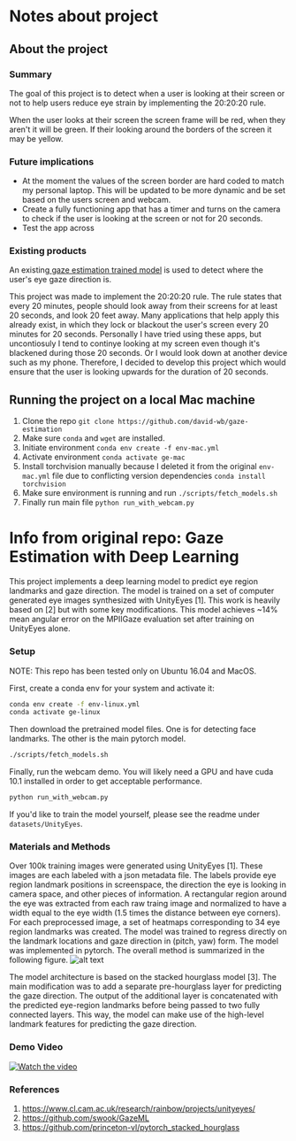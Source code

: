 # Notes about project

## About the project

### Summary

The goal of this project is to detect when a user is looking at their screen or not to help users reduce eye strain by implementing the 20:20:20 rule.

When the user looks at their screen the screen frame will be red, when they aren't it will be green. If their looking around the borders of the screen it may be yellow.

### Future implications

- At the moment the values of the screen border are hard coded to match my personal laptop. This will be updated to be more dynamic and be set based on the users screen and webcam.
- Create a fully functioning app that has a timer and turns on the camera to check if the user is looking at the screen or not for 20 seconds.
- Test the app across 

### Existing products

An existing[ gaze estimation trained model](https://github.com/david-wb/gaze-estimation) is used to detect where the user's eye gaze direction is.

This project was made to implement the 20:20:20 rule. The rule states that every 20 minutes, people should look away from their screens for at least 20 seconds, and look 20 feet away. Many applications that help apply this already exist, in which they lock or blackout the user's screen every 20 minutes for 20 seconds. Personally I have tried using these apps, but uncontiosuly I tend to continye looking at my screen even though it's blackened during those 20 seconds. Or I would look down at another device such as my phone. Therefore, I decided to develop this project which would ensure that the user is looking upwards for the duration of 20 seconds.

## Running the project on a local Mac machine

1. Clone the repo `git clone https://github.com/david-wb/gaze-estimation`
2. Make sure `conda` and `wget` are installed.
3. Initiate environment
   `conda env create -f env-mac.yml`
4. Activate environment
   `conda activate ge-mac`
5. Install torchvision manually because I deleted it from the original `env-mac.yml` file due to conflicting version dependencies
   `conda install torchvision`
6. Make sure environment is running and run
   `./scripts/fetch_models.sh`
7. Finally run main file
   `python run_with_webcam.py`

# Info from original repo: Gaze Estimation with Deep Learning

This project implements a deep learning model to predict eye region landmarks and gaze direction.
The model is trained on a set of computer generated eye images synthesized with UnityEyes [1]. This work is heavily based on [2] but with some key modifications.
This model achieves ~14% mean angular error on the MPIIGaze evaluation set after training on UnityEyes alone.

### Setup

NOTE: This repo has been tested only on Ubuntu 16.04 and MacOS.

First, create a conda env for your system and activate it:

```bash
conda env create -f env-linux.yml
conda activate ge-linux
```

Then download the pretrained model files. One is for detecting face landmarks. The other is the main pytorch model.

```bash
./scripts/fetch_models.sh
```

Finally, run the webcam demo. You will likely need a GPU and have cuda 10.1 installed in order to get acceptable performance.

```bash
python run_with_webcam.py
```

If you'd like to train the model yourself, please see the readme under `datasets/UnityEyes`.

### Materials and Methods

Over 100k training images were generated using UnityEyes [1]. These images are each labeled
with a json metadata file. The labels provide eye region landmark positions in screenspace,
the direction the eye is looking in camera space, and other pieces of information. A rectangular region around the eye was extracted from each raw traing image and normalized to have a width equal to the eye width (1.5 times the distance between eye corners).
For each preprocessed image, a set of heatmaps corresponding
to 34 eye region landmarks was created. The model was trained to regress directly on the landmark locations and gaze direction in (pitch, yaw) form. The model was implemented in pytorch. The overall method is summarized in the following figure.
![alt text](static/fig1.png 'Logo Title Text 1')

The model architecture is based on the stacked hourglass model [3]. The main modification was to add a separate pre-hourglass layer for predicting the gaze direction. The output of the additional layer is concatenated with the predicted eye-region landmarks before being passed to two fully connected layers. This way, the model can make use of the high-level landmark features for predicting the gaze direction.

### Demo Video

[![Watch the video](static/ge_screenshot.png)](https://drive.google.com/open?id=1WUUmd4quXq_YA5ANWDoUxqFGgguE_QJi)

### References

1. https://www.cl.cam.ac.uk/research/rainbow/projects/unityeyes/
2. https://github.com/swook/GazeML
3. https://github.com/princeton-vl/pytorch_stacked_hourglass
